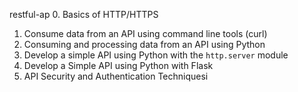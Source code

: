 restful-ap
0. Basics of HTTP/HTTPS
1. Consume data from an API using command line tools (curl)
2. Consuming and processing data from an API using Python
3. Develop a simple API using Python with the `http.server` module
4. Develop a Simple API using Python with Flask
5. API Security and Authentication Techniquesi
